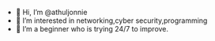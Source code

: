 - 👋 Hi, I’m @athuljonnie
- 👀 I’m interested in networking,cyber security,programming
- 🌱 I’m a beginner who is trying 24/7 to improve.
